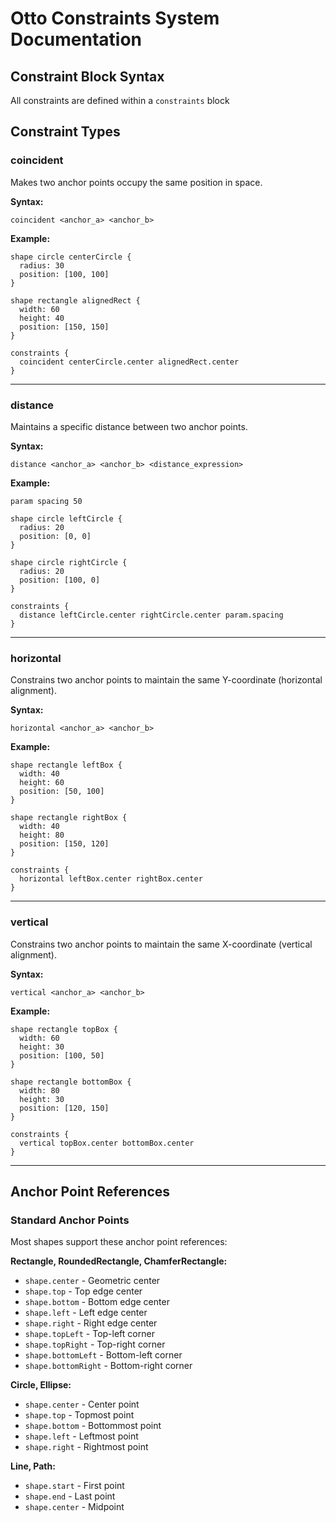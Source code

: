 # Otto Constraints System Documentation

## Constraint Block Syntax

All constraints are defined within a `constraints` block

## Constraint Types

### **coincident**

Makes two anchor points occupy the same position in space.

**Syntax:**
```aqui
coincident <anchor_a> <anchor_b>
```

**Example:**
```aqui
shape circle centerCircle {
  radius: 30
  position: [100, 100]
}

shape rectangle alignedRect {
  width: 60
  height: 40
  position: [150, 150]
}

constraints {
  coincident centerCircle.center alignedRect.center
}
```

---

### **distance**

Maintains a specific distance between two anchor points.

**Syntax:**
```aqui
distance <anchor_a> <anchor_b> <distance_expression>
```

**Example:**
```aqui
param spacing 50

shape circle leftCircle {
  radius: 20
  position: [0, 0]
}

shape circle rightCircle {
  radius: 20
  position: [100, 0]
}

constraints {
  distance leftCircle.center rightCircle.center param.spacing
}
```

---

### **horizontal**

Constrains two anchor points to maintain the same Y-coordinate (horizontal alignment).

**Syntax:**
```aqui
horizontal <anchor_a> <anchor_b>
```

**Example:**
```aqui
shape rectangle leftBox {
  width: 40
  height: 60
  position: [50, 100]
}

shape rectangle rightBox {
  width: 40
  height: 80
  position: [150, 120]
}

constraints {
  horizontal leftBox.center rightBox.center
}
```

---

### **vertical**

Constrains two anchor points to maintain the same X-coordinate (vertical alignment).

**Syntax:**
```aqui
vertical <anchor_a> <anchor_b>
```

**Example:**
```aqui
shape rectangle topBox {
  width: 60
  height: 30
  position: [100, 50]
}

shape rectangle bottomBox {
  width: 80
  height: 30
  position: [120, 150]
}

constraints {
  vertical topBox.center bottomBox.center
}
```

---

## Anchor Point References

### Standard Anchor Points

Most shapes support these anchor point references:

**Rectangle, RoundedRectangle, ChamferRectangle:**
- `shape.center` - Geometric center
- `shape.top` - Top edge center
- `shape.bottom` - Bottom edge center
- `shape.left` - Left edge center
- `shape.right` - Right edge center
- `shape.topLeft` - Top-left corner
- `shape.topRight` - Top-right corner
- `shape.bottomLeft` - Bottom-left corner
- `shape.bottomRight` - Bottom-right corner

**Circle, Ellipse:**
- `shape.center` - Center point
- `shape.top` - Topmost point
- `shape.bottom` - Bottommost point
- `shape.left` - Leftmost point
- `shape.right` - Rightmost point

**Line, Path:**
- `shape.start` - First point
- `shape.end` - Last point
- `shape.center` - Midpoint
